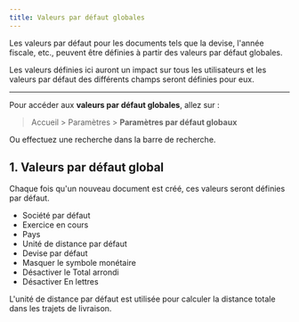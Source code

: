 ```yaml
---
title: Valeurs par défaut globales
---
```


Les valeurs par défaut pour les documents tels que la devise, l'année fiscale, etc., peuvent être définies à partir des valeurs par défaut globales.

Les valeurs définies ici auront un impact sur tous les utilisateurs et les valeurs par défaut des différents champs seront définies pour eux.

---

Pour accéder aux **valeurs par défaut globales**, allez sur :

> Accueil > Paramètres > **Paramètres par défaut globaux**

Ou effectuez une recherche dans la barre de recherche.

## 1. Valeurs par défaut global

Chaque fois qu'un nouveau document est créé, ces valeurs seront définies par défaut.

- Société par défaut
- Exercice en cours
- Pays
- Unité de distance par défaut
- Devise par défaut
- Masquer le symbole monétaire
- Désactiver le Total arrondi
- Désactiver En lettres

L'unité de distance par défaut est utilisée pour calculer la distance totale dans les trajets de livraison.